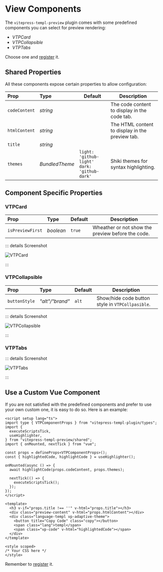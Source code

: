 # View Components

The `vitepress-templ-preview` plugin comes with some predefined components you can select for preview rendering:

- _VTPCard_
- _VTPCollapsible_
- _VTPTabs_

Choose one and [register](/guide/usage.html#vitepress) it.

## Shared Properties

All these components expose certain properties to allow configuration:

| Prop          | Type           | Default                                           | Description                                     |
| :------------ | :------------- | ------------------------------------------------- | ----------------------------------------------- |
| `codeContent` | _string_       |                                                   | The code content to display in the code tab.    |
| `htmlContent` | _string_       |                                                   | The HTML content to display in the preview tab. |
| `title`       | _string_       |                                                   |                                                 |
| `themes`      | _BundledTheme_ | `light: 'github-light'`<br/>`dark: 'github-dark'` | Shiki themes for syntax highlighting.           |

## Component Specific Properties

### VTPCard

| Prop             | Type      | Default | Description                                       |
| :--------------- | :-------- | ------- | ------------------------------------------------- |
| `isPreviewFirst` | _boolean_ | `true`  | Wheather or not show the preview before the code. |

::: details Screenshot

![VTPCard](/images/card.png)

:::

### VTPCollapsible

| Prop          | Type            | Default | Description                                      |
| :------------ | :-------------- | ------- | ------------------------------------------------ |
| `buttonStyle` | _"alt"/"brand"_ | `alt`   | Show/hide code button style in `VTPCollpasible`. |

::: details Screenshot

![VTPCollapsible](/images/collapsible.png)

:::

### VTPTabs

::: details Screenshot

![VTPTabs](/images/tabs.png)

:::

## Use a Custom Vue Component

If you are not satisfied with the predefined components and prefer to use your own custom one, it is easy to do so. Here is an example:

```vue
<script setup lang="ts">
import type { VTPComponentProps } from "vitepress-templ-plugin/types";
import {
  executeScriptsTick,
  useHighlighter,
} from "vitepress-templ-preview/shared";
import { onMounted, nextTick } from "vue";

const props = defineProps<VTPComponentProps>();
const { highlightedCode, highlightCode } = useHighlighter();

onMounted(async () => {
  await highlightCode(props.codeContent, props.themes);

  nextTick(() => {
    executeScriptsTick();
  });
});
</script>

<template>
  <h3 v-if="props.title !== ''" v-html="props.title"></h3>
  <div class="preview-content" v-html="props.htmlContent"></div>
  <div class="language-templ vp-adaptive-theme">
    <button title="Copy Code" class="copy"></button>
    <span class="lang">templ</span>
    <span class="vp-code" v-html="highlightedCode"></span>
  </div>
</template>

<style scoped>
/* Your CSS here */
</style>
```

Remember to [register](/guide/usage.html#vitepress) it.
